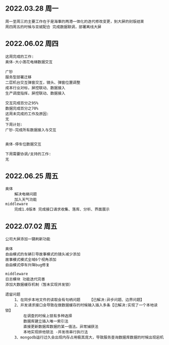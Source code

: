 ## 2022.03.28 周一

    周一至周三的主要工作在于是海事的两港一体化的迭代修改变更，到大屏的封版结束
    周四周五的时候与亚斌配合 完成数据联调，部署离线大屏

## 2022.06.02 周四

    这周完成的工作:
    奥体-大小莲花电梯数据交互
    
    广钞
    服务型部署迁移
    二层机台交互弹窗交互，镜头、弹窗位置调整
    成本行业对标，屏控联动、数据接入
    生产调度指挥，屏控联动、数据接入
    
    交互完成百分之95%
    数据完成百分之70%
    这周未完成的工作及原因:
    无
    下周计划:
    广钞-完成所有数据接入与交互
    
    
    奥体-停车位数据交互
    
    下周需要协调/支持的工作:
    无

## 2022.06.25 周五

    奥体
        解决电梯问题
        加入天气功能
    middleware
        完成1.0版本 完成接口请求收集、落库、分析、界面展示


## 2022.07.02 周五

    公司大屏添加一键刷新功能

    奥体
    自由模式的车辆引导故事模式的镜头减少添加
    故事模式模式全域6个视角添加
    自由模式停车升降bug修复

    middleware
    日志模块 功能迭代完善
    添加大数据缓存机制（暂未实现并发锁）

    遗留问题 
        1、在同步本地文件的读取会有句柄问题    【已解决:异步问题、边界问题】
        2、并发请求接口会导致在做数据缓存的时候输入插入多条【已解决:实现了一个本地读锁】
            在调查的时候上锁有多种选择
            数据库建立插入唯一索引法
            直接更新数据库数据的某一值法。异常捕获法
            本地实现排他锁法 -并发改串行执行法	
        3、mongodb运行过久会出现内存占用极其庞大，导致服务查询数据库数据的时候出现宕机
